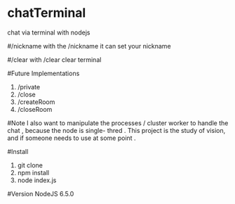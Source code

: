# chatTerminal
 chat via terminal with nodejs

#/nickname
  with the /nickname it can set your nickname
  
#/clear
  with /clear clear terminal
  
#Future Implementations
  1. /private
  2. /close
  3. /createRoom
  4. /closeRoom
  
#Note
  I also want to manipulate the processes / cluster worker to handle the chat , because the node is single- thred . This project is the study of vision, and if someone needs to use at some point .

#Install
  1. git clone
  2. npm install
  3. node index.js
  
#Version
  NodeJS 6.5.0
